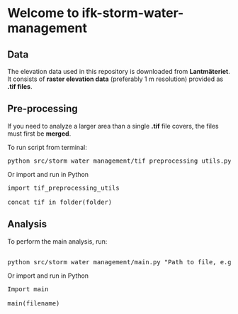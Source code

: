 # Welcome to ifk-storm-water-management

## Data
The elevation data used in this repository is downloaded from **Lantmäteriet**.
It consists of **raster elevation data** (preferably 1 m resolution) provided as **.tif files**.

## Pre-processing
If you need to analyze a larger area than a single **.tif** file covers,
the files must first be **merged**. 

To run script from terminal:
<pre>
python src/storm_water_management/tif_preprocessing_utils.py "Folder including tif-files to merge"
</pre>
Or import and run in Python
<pre>
import tif_preprocessing_utils

concat_tif_in_folder(folder)
</pre>
## Analysis
To perform the main analysis, run:

<pre> 
python src/storm_water_management/main.py "Path to file, e.g., <data/file.tif>"
</pre>

Or import and run in Python
<pre>
Import main

main(filename)
</pre>
